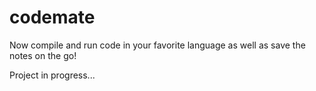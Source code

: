 # codemate
Now compile and run code in your favorite language as well as save the notes on the go!

Project in progress...

